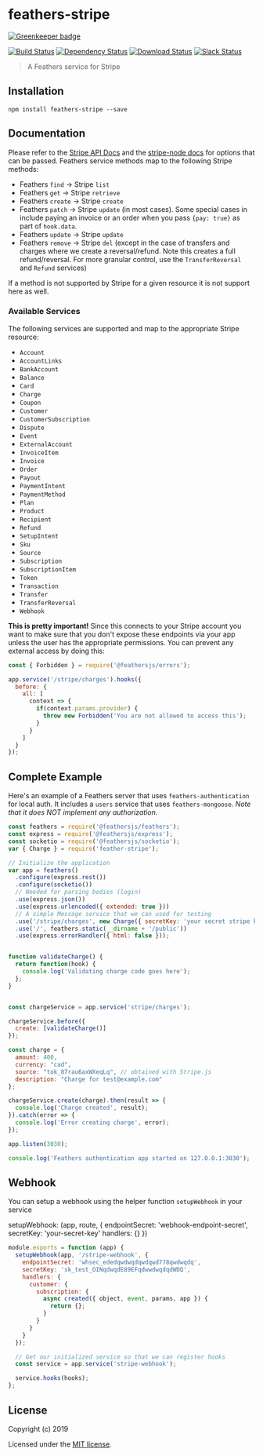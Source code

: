 # feathers-stripe

[![Greenkeeper badge](https://badges.greenkeeper.io/feathersjs-ecosystem/feathers-stripe.svg)](https://greenkeeper.io/)

[![Build Status](https://travis-ci.org/feathersjs-ecosystem/feathers-stripe.png?branch=master)](https://travis-ci.org/feathersjs-ecosystem/feathers-stripe)
[![Dependency Status](https://img.shields.io/david/feathersjs-ecosystem/feathers-stripe.svg?style=flat-square)](https://david-dm.org/feathersjs-ecosystem/feathers-stripe)
[![Download Status](https://img.shields.io/npm/dm/feathers-stripe.svg?style=flat-square)](https://www.npmjs.com/package/feathers-stripe)
[![Slack Status](http://slack.feathersjs.com/badge.svg)](http://slack.feathersjs.com)

> A Feathers service for Stripe

## Installation

```
npm install feathers-stripe --save
```

## Documentation

Please refer to the [Stripe API Docs](https://stripe.com/docs/api/node) and the [stripe-node docs](https://github.com/stripe/stripe-node) for options that can be passed. Feathers service methods map to the following Stripe methods:

- Feathers `find` -> Stripe `list`
- Feathers `get` -> Stripe `retrieve`
- Feathers `create` -> Stripe `create`
- Feathers `patch` -> Stripe `update` (in most cases). Some special cases in include paying an invoice or an order when you pass `{pay: true}` as part of `hook.data`.
- Feathers `update` -> Stripe `update`
- Feathers `remove` -> Stripe `del` (except in the case of transfers and charges where we create a reversal/refund. Note this creates a full refund/reversal. For more granular control, use the `TransferReversal` and `Refund` services)

If a method is not supported by Stripe for a given resource it is not support here as well.

### Available Services

The following services are supported and map to the appropriate Stripe resource:

- `Account`
- `AccountLinks`
- `BankAccount`
- `Balance`
- `Card`
- `Charge`
- `Coupon`
- `Customer`
- `CustomerSubscription`
- `Dispute`
- `Event`
- `ExternalAccount`
- `InvoiceItem`
- `Invoice`
- `Order`
- `Payout`
- `PaymentIntent`
- `PaymentMethod`
- `Plan`
- `Product`
- `Recipient`
- `Refund`
- `SetupIntent`
- `Sku`
- `Source`
- `Subscription`
- `SubscriptionItem`
- `Token`
- `Transaction`
- `Transfer`
- `TransferReversal`
- `Webhook`


**This is pretty important!** Since this connects to your Stripe account you want to make sure that you don't expose these endpoints via your app unless the user has the appropriate permissions. You can prevent any external access by doing this:

```js
const { Forbidden } = require('@feathersjs/errors');

app.service('/stripe/charges').hooks({
  before: {
    all: [
      context => {
        if(context.params.provider) {
          throw new Forbidden('You are not allowed to access this');
        }
      }
    ]
  }
});
```

## Complete Example

Here's an example of a Feathers server that uses `feathers-authentication` for local auth.  It includes a `users` service that uses `feathers-mongoose`.  *Note that it does NOT implement any authorization.*

```js
const feathers = require('@feathersjs/feathers');
const express = require('@feathersjs/express');
const socketio = require('@feathersjs/socketio');
var { Charge } = require('feather-stripe');

// Initialize the application
var app = feathers()
  .configure(express.rest())
  .configure(socketio())
  // Needed for parsing bodies (login)
  .use(express.json())
  .use(express.urlencoded({ extended: true }))
  // A simple Message service that we can used for testing
  .use('/stripe/charges', new Charge({ secretKey: 'your secret stripe key' }))
  .use('/', feathers.static(__dirname + '/public'))
  .use(express.errorHandler({ html: false }));


function validateCharge() {
  return function(hook) {
    console.log('Validating charge code goes here');
  };
}


const chargeService = app.service('stripe/charges');

chargeService.before({
  create: [validateCharge()]
});

const charge = {
  amount: 400,
  currency: "cad",
  source: "tok_87rau6axWXeqLq", // obtained with Stripe.js
  description: "Charge for test@example.com"
};

chargeService.create(charge).then(result => {
  console.log('Charge created', result);
}).catch(error => {
  console.log('Error creating charge', error);
});

app.listen(3030);

console.log('Feathers authentication app started on 127.0.0.1:3030');
```

## Webhook

You can setup a webhook using the helper function `setupWebhook` in your service

setupWebhook: (app, route, {
  endpointSecret: 'webhook-endpoint-secret',
  secretKey: 'your-secret-key'
  handlers: {}
})

```js
module.exports = function (app) {
  setupWebhook(app, '/stripe-webhook', {
    endpointSecret: 'whsec_ededqwdwqdqwdqwd778qwdwqdq',
    secretKey: 'sk_test_OINqdwqdE89EFqdwwdwqdqdWDQ',
    handlers: {
      customer: {
        subscription: {
          async created({ object, event, params, app }) {
            return {};
          }
        }
      }
    }
  });

  // Get our initialized service so that we can register hooks
  const service = app.service('stripe-webhook');

  service.hooks(hooks);
};
```

## License

Copyright (c) 2019

Licensed under the [MIT license](LICENSE).
